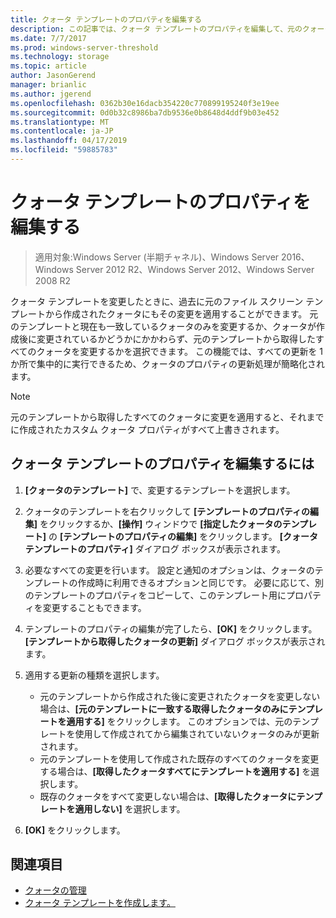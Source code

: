 ```yaml
---
title: クォータ テンプレートのプロパティを編集する
description: この記事では、クォータ テンプレートのプロパティを編集して、元のクォータ テンプレートから作成されたクォータにも変更を適用する方法を説明します。
ms.date: 7/7/2017
ms.prod: windows-server-threshold
ms.technology: storage
ms.topic: article
author: JasonGerend
manager: brianlic
ms.author: jgerend
ms.openlocfilehash: 0362b30e16dacb354220c770899195240f3e19ee
ms.sourcegitcommit: 0d0b32c8986ba7db9536e0b8648d4ddf9b03e452
ms.translationtype: MT
ms.contentlocale: ja-JP
ms.lasthandoff: 04/17/2019
ms.locfileid: "59885783"
---
```

# <a name="edit-quota-template-properties"></a>クォータ テンプレートのプロパティを編集する

> 適用対象:Windows Server (半期チャネル)、Windows Server 2016、Windows Server 2012 R2、Windows Server 2012、Windows Server 2008 R2

クォータ テンプレートを変更したときに、過去に元のファイル スクリーン テンプレートから作成されたクォータにもその変更を適用することができます。 元のテンプレートと現在も一致しているクォータのみを変更するか、クォータが作成後に変更されているかどうかにかかわらず、元のテンプレートから取得したすべてのクォータを変更するかを選択できます。 この機能では、すべての更新を 1 か所で集中的に実行できるため、クォータのプロパティの更新処理が簡略化されます。

> [!Note]
> 元のテンプレートから取得したすべてのクォータに変更を適用すると、それまでに作成されたカスタム クォータ プロパティがすべて上書きされます。

## <a name="to-edit-quota-template-properties"></a>クォータ テンプレートのプロパティを編集するには

1.  **[クォータのテンプレート]** で、変更するテンプレートを選択します。

2.  クォータのテンプレートを右クリックして **[テンプレートのプロパティの編集]** をクリックするか、**[操作]** ウィンドウで **[指定したクォータのテンプレート]** の **[テンプレートのプロパティの編集]** をクリックします。 **[クォータ テンプレートのプロパティ]** ダイアログ ボックスが表示されます。

3.  必要なすべての変更を行います。 設定と通知のオプションは、クォータのテンプレートの作成時に利用できるオプションと同じです。 必要に応じて、別のテンプレートのプロパティをコピーして、このテンプレート用にプロパティを変更することもできます。

4.  テンプレートのプロパティの編集が完了したら、**[OK]** をクリックします。 **[テンプレートから取得したクォータの更新]** ダイアログ ボックスが表示されます。

5.  適用する更新の種類を選択します。

    -   元のテンプレートから作成された後に変更されたクォータを変更しない場合は、**[元のテンプレートに一致する取得したクォータのみにテンプレートを適用する]** をクリックします。 このオプションでは、元のテンプレートを使用して作成されてから編集されていないクォータのみが更新されます。
    -   元のテンプレートを使用して作成された既存のすべてのクォータを変更する場合は、**[取得したクォータすべてにテンプレートを適用する]** を選択します。
    -   既存のクォータをすべて変更しない場合は、**[取得したクォータにテンプレートを適用しない]** を選択します。

6.  **[OK]** をクリックします。

## <a name="see-also"></a>関連項目

-   [クォータの管理](quota-management.md)
-   [クォータ テンプレートを作成します。](create-quota-template.md)


